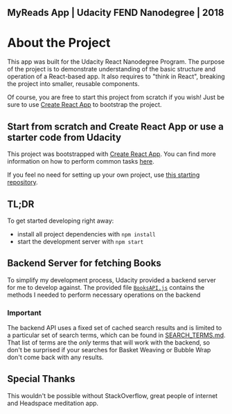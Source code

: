 ## MyReads App | Udacity FEND Nanodegree | 2018

# About the Project

This app was built for the Udacity React Nanodegree Program. The purpose of the project is to demonstrate understanding of the basic structure and operation of a React-based app. It also requires to "think in React", breaking the project into smaller, reusable components.

Of course, you are free to start this project from scratch if you wish! Just be sure to use [Create React App](https://github.com/facebookincubator/create-react-app) to bootstrap the project.

## Start from scratch and Create React App or use a starter code from Udacity

This project was bootstrapped with [Create React App](https://github.com/facebookincubator/create-react-app). You can find more information on how to perform common tasks [here](https://github.com/facebookincubator/create-react-app/blob/master/packages/react-scripts/template/README.md).

If you feel no need for setting up your own project, use [this starting repository](https://github.com/udacity/reactnd-project-myreads-starter).

## TL;DR

To get started developing right away:

* install all project dependencies with `npm install`
* start the development server with `npm start`

## Backend Server for fetching Books

To simplify my development process, Udacity provided a backend server for me to develop against. The provided file [`BooksAPI.js`](src/BooksAPI.js) contains the methods I needed to perform necessary operations on the backend

### Important
The backend API uses a fixed set of cached search results and is limited to a particular set of search terms, which can be found in [SEARCH_TERMS.md](SEARCH_TERMS.md). That list of terms are the _only_ terms that will work with the backend, so don't be surprised if your searches for Basket Weaving or Bubble Wrap don't come back with any results.

## Special Thanks
This wouldn't be possible without StackOverflow, great people of internet and Headspace meditation app.